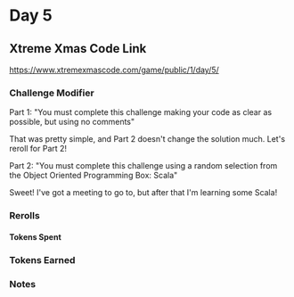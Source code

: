 # Day 5

## Xtreme Xmas Code Link

https://www.xtremexmascode.com/game/public/1/day/5/

### Challenge Modifier

Part 1: "You must complete this challenge making your code as clear as possible, but using no comments"

That was pretty simple, and Part 2 doesn't change the solution much. Let's reroll for Part 2!

Part 2: "You must complete this challenge using a random selection from the Object Oriented Programming Box: Scala"

Sweet! I've got a meeting to go to, but after that I'm learning some Scala!

### Rerolls

#### Tokens Spent

### Tokens Earned

### Notes
